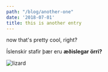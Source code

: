 ```yaml
---
path: "/blog/another-one"
date: '2018-07-01'
title: this is another entry
---
```

now that's pretty cool, right?

Íslenskir stafir þær eru **æðislegar örri?**

![lizard](/assets/large_scaled_forest_lizard.jpg)
